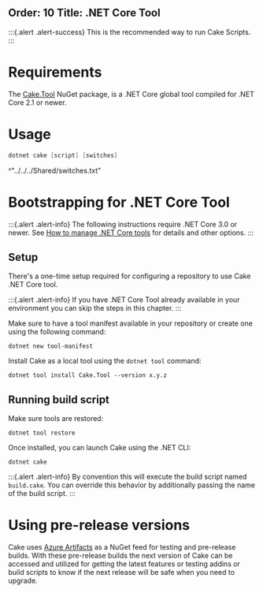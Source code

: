 Order: 10
Title: .NET Core Tool
---

:::{.alert .alert-success}
This is the recommended way to run Cake Scripts.
:::

# Requirements

The [Cake.Tool](https://www.nuget.org/packages/Cake.Tool) NuGet package, is a .NET Core global tool compiled for .NET Core 2.1 or newer.

# Usage

```powershell
dotnet cake [script] [switches]
```

^"../../../Shared/switches.txt"

# Bootstrapping for .NET Core Tool

:::{.alert .alert-info}
The following instructions require .NET Core 3.0 or newer.
See [How to manage .NET Core tools](https://docs.microsoft.com/en-us/dotnet/core/tools/global-tools) for details and other options.
:::

## Setup

There's a one-time setup required for configuring a repository to use Cake .NET Core tool.

:::{.alert .alert-info}
If you have .NET Core Tool already available in your environment you can skip the steps in this chapter.
:::

Make sure to have a tool manifest available in your repository or create one using the following command:

```shell
dotnet new tool-manifest
```

Install Cake as a local tool using the `dotnet tool` command:

```shell
dotnet tool install Cake.Tool --version x.y.z
```

## Running build script

Make sure tools are restored:

```shell
dotnet tool restore
```

Once installed, you can launch Cake using the .NET CLI:

```shell
dotnet cake
```

:::{.alert .alert-info}
By convention this will execute the build script named `build.cake`.
You can override this behavior by additionally passing the name of the build script.
:::

# Using pre-release versions

Cake uses [Azure Artifacts](https://dev.azure.com/cake-build/Cake/_packaging?_a=package&feed=cake&package=Cake.Tool&protocolType=NuGet) as a NuGet feed for testing and pre-release builds.
With these pre-release builds the next version of Cake can be accessed and utilized for getting the latest features or testing addins or build scripts to know if the next release will be safe when you need to upgrade.
